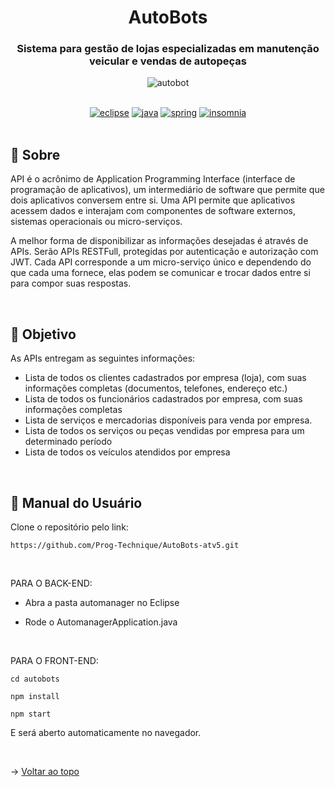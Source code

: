 <div align="center" id=topo>

<h1> AutoBots </h1>
<h3> Sistema para gestão de lojas especializadas em manutenção veicular e vendas de autopeças </h3>

![autobot](https://github.com/Prog-Technique/AutoBots-atv5/assets/100284976/14d401fd-9c91-45da-8163-1ed98727afc2)

</div>
<br>

<div align="center">

<a href="https://www.eclipse.org/downloads/" target="blank">
<img src="https://img.shields.io/badge/Eclipse-2C2255?style=for-the-badge&logo=eclipse&logoColor=white" alt="eclipse"/></a> 

<a href="https://www.oracle.com/br/java/technologies/downloads/" target="blank">
<img src="https://img.shields.io/badge/Java-ED8B00?style=for-the-badge&logo=java&logoColor=white" alt="java"/></a> 

<a href="https://spring.io/" target="blank">
<img src="https://img.shields.io/badge/Spring-6DB33F?style=for-the-badge&logo=spring&logoColor=white" alt="spring"/></a> 

<a href="https://insomnia.rest/" target="blank">
<img src="https://camo.githubusercontent.com/7dca196dd7adc5004b07ec192b825cd9935af42a2abe7ff06b8aff268643b6b0/68747470733a2f2f696d672e736869656c64732e696f2f62616467652f496e736f6d6e69612d3538343962653f7374796c653d666f722d7468652d6261646765266c6f676f3d496e736f6d6e6961266c6f676f436f6c6f723d7768697465" alt="insomnia"/></a> 

</div>

<br>

## 📑 Sobre
API é o acrônimo de Application Programming Interface (interface de programação de aplicativos), um intermediário de software que permite que dois aplicativos conversem entre si. Uma API permite que aplicativos acessem dados e interajam com componentes de software externos, sistemas operacionais ou micro-serviços.

A melhor forma de disponibilizar as informações desejadas é através de APIs. Serão APIs RESTFull, protegidas por autenticação e autorização com JWT. Cada API corresponde a um micro-serviço único e dependendo do que cada uma fornece, elas podem se comunicar e trocar dados entre si para compor suas respostas.

<br>

## 🎯 Objetivo
As APIs entregam as seguintes informações:
- Lista de todos os clientes cadastrados por empresa (loja), com suas informações completas (documentos, telefones, endereço etc.)
- Lista de todos os funcionários cadastrados por empresa, com suas informações completas
- Lista de serviços e mercadorias disponíveis para venda por empresa.
- Lista de todos os serviços ou peças vendidas por empresa para um determinado período
- Lista de todos os veículos atendidos por empresa

<br>

## :scroll: Manual do Usuário

Clone o repositório pelo link: 

~~~
https://github.com/Prog-Technique/AutoBots-atv5.git
~~~

<br>

PARA O BACK-END:

- Abra a pasta automanager no Eclipse

- Rode o AutomanagerApplication.java

<br>

PARA O FRONT-END:

~~~
cd autobots
~~~

~~~
npm install
~~~

~~~
npm start
~~~

E será aberto automaticamente no navegador.

<br>

→ [Voltar ao topo](#topo)
  
